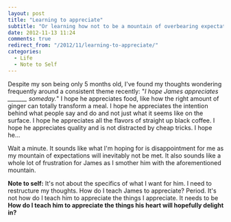 ```yaml
---
layout: post
title: "Learning to appreciate"
subtitle: "Or learning how not to be a mountain of overbearing expectations"
date: 2012-11-13 11:24
comments: true
redirect_from: "/2012/11/learning-to-appreciate/"
categories:
  - Life
  - Note to Self
---
```

Despite my son being only 5 months old, I've found my thoughts wondering frequently around a consistent theme recently: "*I hope James appreciates _______ someday.*" I hope he appreciates food, like how the right amount of ginger can totally transform a meal. I hope he appreciates the intention behind what people say and do and not just what it seems like on the surface. I hope he appreciates all the flavors of straight up black coffee. I hope he appreciates quality and is not distracted by cheap tricks. I hope he…

Wait a minute. It sounds like what I'm hoping for is disappointment for me as my mountain of expectations will inevitably not be met. It also sounds like a whole lot of frustration for James as I smother him with the aforementioned mountain. 

**Note to self:** It's not about the specifics of what I want for him. I need to restructure my thoughts. How do I teach James to appreciate? Period. It's not how do I teach him to appreciate the things I appreciate. It needs to be **How do I teach him to appreciate the things his heart will hopefully delight in?**
